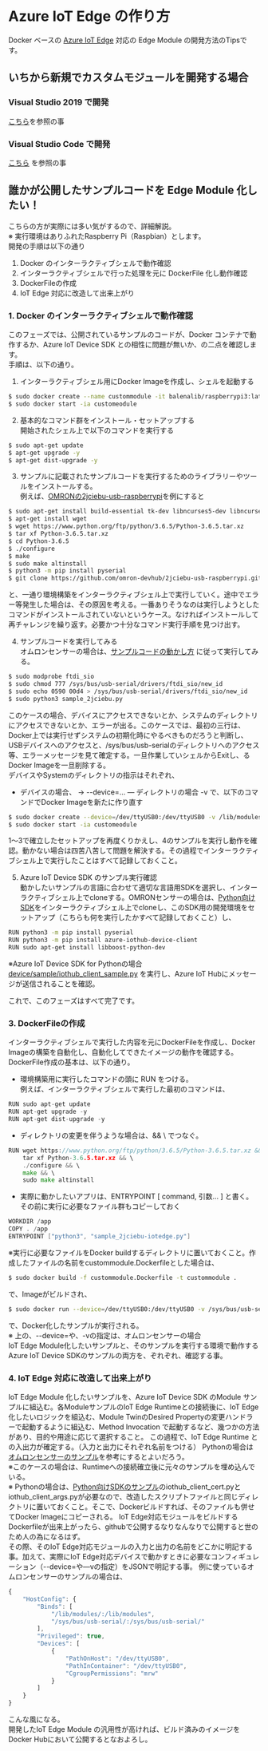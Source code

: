 # Azure IoT Edge の作り方 
Docker ベースの [Azure IoT Edge](https://docs.microsoft.com/ja-jp/azure/iot-edge/) 対応の Edge Module の開発方法のTipsです。 

## いちから新規でカスタムモジュールを開発する場合 
### Visual Studio 2019 で開発 
[こちら](https://docs.microsoft.com/ja-jp/azure/iot-edge/how-to-visual-studio-develop-module)を参照の事 

### Visual Studio Code で開発 
[こちら](https://docs.microsoft.com/ja-jp/azure/iot-edge/how-to-vs-code-develop-module) を参照の事 

## 誰かが公開したサンプルコードを Edge Module 化したい！ 
こちらの方が実際には多い気がするので、詳細解説。  
※ 実行環境はありふれたRaspberry Pi（Raspbian）とします。  
開発の手順は以下の通り  
1. Docker のインターラクティブシェルで動作確認 
2. インターラクティブシェルで行った処理を元に DockerFile 化し動作確認 
3. DockerFileの作成 
4. IoT Edge 対応に改造して出来上がり 

### 1. Docker のインターラクティブシェルで動作確認 
このフェーズでは、公開されているサンプルのコードが、Docker コンテナで動作するか、Azure IoT Device SDK との相性に問題が無いか、の二点を確認します。  
手順は、以下の通り。  
1. インターラクティブシェル用にDocker Imageを作成し、シェルを起動する 
```sh
$ sudo docker create --name custommodule -it balenalib/raspberrypi3:latest /bin/bash
$ sudo docker start -ia customeodule
```
2. 基本的なコマンド群をインストール・セットアップする  
開始されたシェル上で以下のコマンドを実行する
```sh
$ sudo apt-get update
$ apt-get upgrade -y
$ apt-get dist-upgrade -y
```
3. サンプルに記載されたサンプルコードを実行するためのライブラリーやツールをインストールする。  
例えば、[OMRONの2jciebu-usb-raspberrypi](https://github.com/omron-devhub/2jciebu-usb-raspberrypi)を例にすると 
```sh
$ sudo apt-get install build-essential tk-dev libncurses5-dev libncursesw5-dev libreadline6-dev libdb5.3-dev libgdbm-dev libsqlite3-dev libssl-dev libbz2-dev libexpat1-dev liblzma-dev zlib1g-dev git 
$ apt-get install wget
$ wget https://www.python.org/ftp/python/3.6.5/Python-3.6.5.tar.xz
$ tar xf Python-3.6.5.tar.xz
$ cd Python-3.6.5
$ ./configure
$ make
$ sudo make altinstall
$ python3 -m pip install pyserial
$ git clone https://github.com/omron-devhub/2jciebu-usb-raspberrypi.git
``` 
と、一通り環境構築をインターラクティブシェル上で実行していく。途中でエラー等発生した場合は、その原因を考える。一番ありそうなのは実行しようとしたコマンドがインストールされていないというケース。なければインストールして再チャレンジを繰り返す。必要かつ十分なコマンド実行手順を見つけ出す。  

4. サンプルコードを実行してみる  
オムロンセンサーの場合は、[サンプルコードの動かし方](https://github.com/omron-devhub/2jciebu-usb-raspberrypi#usage) に従って実行してみる。
```sh
$ sudo modprobe ftdi_sio
$ sudo chmod 777 /sys/bus/usb-serial/drivers/ftdi_sio/new_id
$ sudo echo 0590 00d4 > /sys/bus/usb-serial/drivers/ftdi_sio/new_id
$ sudo python3 sample_2jciebu.py
```
このケースの場合、デバイスにアクセスできないとか、システムのディレクトリにアクセスできないとか、エラーが出る。このケースでは、最初の三行は、Docker上では実行せずシステムの初期化時にやるべきものだろうと判断し、USBデバイスへのアクセスと、/sys/bus/usb-serialのディレクトリへのアクセス等、エラーメッセージを見て確定する。一旦作業していシェルからExitし、るDocker Imageを一旦削除する。  
デバイスやSystemのディレクトリの指示はそれぞれ、
- デバイスの場合、 → --device=... 
― ディレクトリの場合    -v 
で、以下のコマンドでDocker Imageを新たに作り直す
```sh
$ sudo docker create --device=/dev/ttyUSB0:/dev/ttyUSB0 -v /lib/modules/:/lib/modules -v /sys/bus/usb-serial/:/sys/bus/usb-serial/ --name custommodule -it balenalib/raspberrypi3:latest /bin/bash
$ sudo docker start -ia customeodule
```
1～3で確立したセットアップを再度くりかえし、4のサンプルを実行し動作を確認。動かない場合は四苦八苦して問題を解決する。その過程でインターラクティブシェル上で実行したことはすべて記録しておくこと。 

5. Azure IoT Device SDK のサンプル実行確認  
動かしたいサンプルの言語に合わせて適切な言語用SDKを選択し、インターラクティブシェル上でcloneする。OMRONセンサーの場合は、[Python向けSDK](https://github.com/azure/azure-iot-sdk-python)をインターラクティブシェル上でcloneし、このSDK用の開発環境をセットアップ（こちらも何を実行したかすべて記録しておくこと）し、
```sh
RUN python3 -m pip install pyserial
RUN python3 -m pip install azure-iothub-device-client
RUN sudo apt-get install libboost-python-dev
```
※Azure IoT Device SDK for Pythonの場合  
[device/sample/iothub_client_sample.py](https://github.com/Azure/azure-iot-sdk-python/blob/master/device/samples/iothub_client_sample.py) を実行し、Azure IoT Hubにメッセージが送信されることを確認。 

これで、このフェーズはすべて完了です。  

### 3. DockerFileの作成  
インターラクティブシェルで実行した内容を元にDockerFileを作成し、Docker Imageの構築を自動化し、自動化してできたイメージの動作を確認する。  
DockerFile作成の基本は、以下の通り。  
- 環境構築用に実行したコマンドの頭に RUN をつける。  
例えば、インターラクティブシェルで実行した最初のコマンドは、 
```go
RUN sudo apt-get update
RUN apt-get upgrade -y
RUN apt-get dist-upgrade -y
```
- ディレクトリの変更を伴うような場合は、&& \\ でつなぐ。  
```go
RUN wget https://www.python.org/ftp/python/3.6.5/Python-3.6.5.tar.xz && \
    tar xf Python-3.6.5.tar.xz && \
    ./configure && \
    make && \
    sudo make altinstall
```
- 実際に動かしたいアプリは、ENTRYPOINT [ command, 引数… ] と書く。その前に実行に必要なファイル群もコピーしておく  
```go
WORKDIR /app
COPY . /app
ENTRYPOINT ["python3", "sample_2jciebu-iotedge.py"]
```
※実行に必要なファイルをDocker buildするディレクトリに置いておくこと。作成したファイルの名前をcustommodule.Dockerfileとした場合は、 
```sh
$ sudo docker build -f custommodule.Dockerfile -t custommodule .
```
で、Imageがビルドされ、
```sh
$ sudo docker run --device=/dev/ttyUSB0:/dev/ttyUSB0 -v /sys/bus/usb-serial/:/sys/bus/usb-serial/ -t custommodule
```
で、Docker化したサンプルが実行される。  
※ 上の、--device=や、-vの指定は、オムロンセンサーの場合  
IoT Edge Module化したいサンプルと、そのサンプルを実行する環境で動作するAzure IoT Device SDKのサンプルの両方を、ぞれぞれ、確認する事。  

### 4. IoT Edge 対応に改造して出来上がり  
IoT Edge Module 化したいサンプルを、Azure IoT Device SDK のModule サンプルに組込む。各ModuleサンプルのIoT Edge Runtimeとの接続後に、IoT Edge化したいロジックを組込む、Module TwinのDesired Propertyの変更ハンドラーで起動するように組込む、Method Invocation で起動するなど、幾つかの方法があり、目的や用途に応じて選択すること。 
この過程で、IoT Edge Runtime との入出力が確定する。（入力と出力にそれぞれ名前をつける） 
Pythonの場合は[オムロンセンサーのサンプル](https://github.com/ms-iotkithol-jp/2jciebu-usb-raspberrypi/blob/master/sample_2jciebu-iotedge.py
)を参考にするとよいだろう。  
※このケースの場合は、Runtimeへの接続確立後に元々のサンプルを埋め込んでいる。  
※ Pythonの場合は、[Python向けSDKのサンプル](https://github.com/Azure/azure-iot-sdk-python/tree/master/device/samples)のiothub_client_cert.pyとiothub_client_args.pyが必要なので、改造したスクリプトファイルと同じディレクトリに置いておくこと。そこで、Dockerビルドすれば、そのファイルも併せてDocker Imageにコピーされる。 
IoT Edge対応モジュールをビルドするDockerfileが出来上がったら、githubで公開するなりなんなりで公開すると世のため人の為になるはず。  
その際、そのIoT Edge対応モジュールの入力と出力の名前をどこかに明記する事。加えて、実際にIoT Edge対応デバイスで動かすときに必要なコンフィギュレーション（--device=や―vの指定）をJSONで明記する事。 例に使っているオムロンセンサーのサンプルの場合は、 
```javascript
{
    "HostConfig": {
        "Binds": [
            "/lib/modules/:/lib/modules",
            "/sys/bus/usb-serial/:/sys/bus/usb-serial/"
        ],
        "Privileged": true,
        "Devices": [
            {
                "PathOnHost": "/dev/ttyUSB0",
                "PathInContainer": "/dev/ttyUSB0",
                "CgroupPermissions": "mrw"
            }
        ]
    }
}
```
こんな風になる。  
開発したIoT Edge Module の汎用性が高ければ、ビルド済みのイメージをDocker Hubにおいて公開するとなおよろし。 

